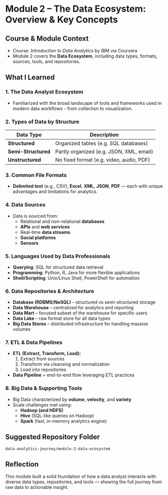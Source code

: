 # Module 2 – The Data Ecosystem: Overview & Key Concepts

##  Course & Module Context
- Course: *Introduction to Data Analytics* by IBM via Coursera  
- Module 2 covers the **Data Ecosystem**, including data types, formats, sources, tools, and repositories.

##  What I Learned

### 1. The Data Analyst Ecosystem
- Familiarized with the broad landscape of tools and frameworks used in modern data workflows - from collection to visualization.

### 2. Types of Data by Structure
| Data Type         | Description                                      |
|------------------|--------------------------------------------------|
| **Structured**     | Organized tables (e.g. SQL databases)             |
| **Semi-Structured** | Partly organized (e.g. JSON, XML, email)         |
| **Unstructured**   | No fixed format (e.g. video, audio, PDF)         |

### 3. Common File Formats
- **Delimited text** (e.g., CSV), **Excel**, **XML**, **JSON**, **PDF** — each with unique advantages and limitations for analytics.

### 4. Data Sources
- Data is sourced from:
  - Relational and non-relational **databases**
  - **APIs** and **web services**
  - Real-time **data streams**
  - **Social platforms**
  - **Sensors**

### 5. Languages Used by Data Professionals
- **Querying**: SQL for structured data retrieval  
- **Programming**: Python, R, Java for more flexible applications  
- **Shell/Scripting**: Unix/Linux Shell, PowerShell for automation

### 6. Data Repositories & Architecture
- **Database (RDBMS/NoSQL)** – structured vs semi-structured storage  
- **Data Warehouse** – centralized for analytics and reporting  
- **Data Mart** – focused subset of the warehouse for specific users  
- **Data Lake** – raw format store for all data types  
- **Big Data Stores** – distributed infrastructure for handling massive volumes

### 7. ETL & Data Pipelines
- **ETL (Extract, Transform, Load):**
  1. Extract from sources  
  2. Transform via cleansing and normalization  
  3. Load into repositories
- **Data Pipeline** = end-to-end flow leveraging ETL practices

### 8. Big Data & Supporting Tools
- Big Data characterized by **volume**, **velocity**, and **variety**
- Scale challenges met using:
  - **Hadoop (and HDFS)**  
  - **Hive** (SQL-like queries on Hadoop)  
  - **Spark** (fast, in-memory analytics engine)

##  Suggested Repository Folder
`data-analytics-journey/module-2-data-ecosystem`

##  Reflection
This module built a solid foundation of how a data analyst interacts with diverse data types, repositories, and tools — showing the full journey from raw data to actionable insight.


